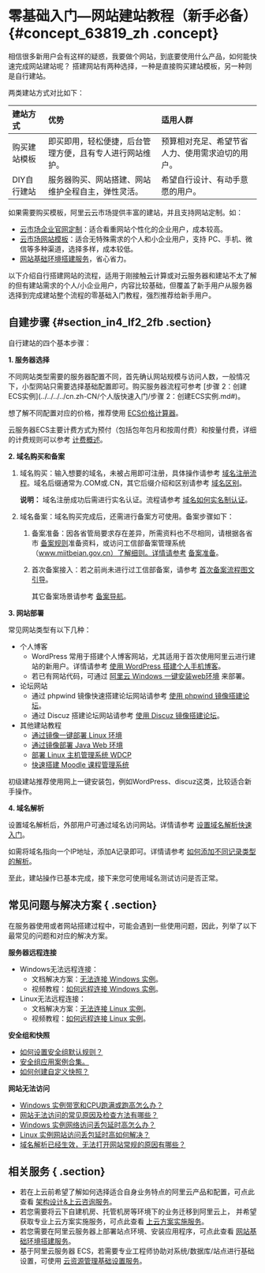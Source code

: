 # 零基础入门—网站建站教程（新手必备） {#concept_63819_zh .concept}

相信很多新用户会有这样的疑惑，我要做个网站，到底要使用什么产品，如何能快速完成网站建站呢？ 搭建网站有两种选择，一种是直接购买建站模板，另一种则是自行建站。

两类建站方式对比如下：

|建站方式|优势|适用人群|
|:---|:-|:---|
|购买建站模板|即买即用，轻松便捷，后台管理方便，且有专人进行网站维护。|预算相对充足、希望节省人力、使用需求迫切的用户。|
|DIY自行建站|服务器购买、网站搭建、网站维护全程自主，弹性灵活。|希望自行设计、有动手意愿的用户。|

如果需要购买模板，阿里云云市场提供丰富的建站，并且支持网站定制。如：

-   [云市场企业官网定制](https://market.aliyun.com/jianzhan#guid-883652)：适合看重网站个性化的企业用户，成本较高。
-   [云市场网站模板](https://market.aliyun.com/templateList)：适合无特殊需求的个人和小企业用户，支持 PC、手机、微信等多种渠道，选择多样，成本较低。
-   [网站基础环境搭建服务](https://www.aliyun.com/support/quyu/huanjingdajian)，省心省力。

以下介绍自行搭建网站的流程，适用于刚接触云计算或对云服务器和建站不太了解的但有建站需求的个人/小企业用户，内容比较基础，但覆盖了新手用户从服务器选择到完成建站整个流程的零基础入门教程，强烈推荐给新手用户。

## 自建步骤 {#section_in4_lf2_2fb .section}

自行建站的四个基本步骤：

**1. 服务器选择**

不同网站类型需要的服务器配置不同，首先确认网站规模与访问人数，一般情况下，小型网站只需要选择基础配置即可。购买服务器流程可参考 [步骤 2：创建ECS实例](../../../../cn.zh-CN/个人版快速入门/步骤 2：创建ECS实例.md#)。

想了解不同配置对应的价格，推荐使用 [ECS价格计算器](https://www.aliyun.com/price/product#/ecs/detail)。

云服务器ECS主要计费方式为预付（包括包年包月和按周付费）和按量付费，详细的计费规则可以参考 [计费概述](../../../../cn.zh-CN/产品定价/计费概述.md#)。

**2. 域名购买和备案**

1.  域名购买：输入想要的域名，未被占用即可注册，具体操作请参考 [域名注册流程](http://help.aliyun.com/document_detail/54068.html)。域名后缀通常为.COM或.CN，其它后缀介绍和区别请参考 [域名区别](http://help.aliyun.com/document_detail/58103.html)。

    **说明：** 域名注册成功后需进行实名认证。流程请参考 [域名如何实名制认证](http://help.aliyun.com/document_detail/35881.html)。

2.  域名备案：域名购买完成后，还需进行备案方可使用。备案步骤如下：
    1.  备案准备：因各省管局要求存在差异，所需资料也不尽相同，请根据各省市 [备案规则](http://help.aliyun.com/document_detail/50270.html)准备资料，或访问工信部备案管理系统（www.miitbeian.gov.cn）了解细则。详情请参考 [备案准备](http://help.aliyun.com/document_detail/36890.html)。
    2.  首次备案接入：若之前尚未进行过工信部备案，请参考 [首次备案流程图文引导](http://help.aliyun.com/document_detail/36922.html)。

        其它备案场景请参考 [备案导航](http://help.aliyun.com/document_detail/61819.html)。


**3. 网站部署**

常见网站类型有以下几种：

-   个人博客
    -   WordPress 常用于搭建个人博客网站，尤其适用于首次使用阿里云进行建站的新用户。详情请参考 [使用 WordPress 搭建个人手机博客](http://help.aliyun.com/document_detail/44543.html)。
    -   若已有网站代码，可通过 [阿里云 Windows 一键安装web环境](http://help.aliyun.com/document_detail/43245.html) 来部署。
-   论坛网站
    -   通过 phpwind 镜像快速搭建论坛网站请参考 [使用 phpwind 镜像搭建论坛](http://help.aliyun.com/document_detail/53855.html)。
    -   通过 Discuz 搭建论坛网站请参考 [使用 Discuz 镜像搭建论坛](http://help.aliyun.com/document_detail/53099.html)。
-   其他建站教程
    -   [通过镜像一键部署 Linux 环境](http://help.aliyun.com/document_detail/25427.html)
    -   [通过镜像部署 Java Web 环境](http://help.aliyun.com/document_detail/52806.html)
    -   [部署 Linux 主机管理系统 WDCP](http://help.aliyun.com/document_detail/52826.html)
    -   [快速搭建 Moodle 课程管理系统](http://help.aliyun.com/document_detail/54569.html)

初级建站推荐使用网上一键安装包，例如WordPress、discuz这类，比较适合新手操作。

**4. 域名解析**

设置域名解析后，外部用户可通过域名访问网站。详情请参考 [设置域名解析快速入门](http://help.aliyun.com/document_detail/29716.html)。

如需将域名指向一个IP地址，添加A记录即可。详情请参考 [如何添加不同记录类型的解析](http://help.aliyun.com/document_detail/29725.html)。

至此，建站操作已基本完成，接下来您可使用域名测试访问是否正常。

## 常见问题与解决方案 { .section}

在服务器使用或者网站搭建过程中，可能会遇到一些使用问题，因此，列举了以下最常见的问题和对应的解决方案。

**服务器远程连接**

-   Windows无法远程连接：
    -   文档解决方案：[无法连接 Windows 实例](http://help.aliyun.com/document_detail/50982.html)。
    -   视频教程：[如何远程连接 Windows 实例](http://help.aliyun.com/document_detail/62303.html)。
-   Linux无法远程连接：
    -   文档解决方案：[无法连接 Linux 实例](http://help.aliyun.com/document_detail/34403.html)。
    -   视频教程：[如何远程连接 Linux 实例](http://help.aliyun.com/document_detail/62304.html)。

**安全组和快照**

-   [如何设置安全组默认规则？](http://help.aliyun.com/document_detail/31707.html)
-   [安全组应用案例合集。](http://help.aliyun.com/document_detail/25475.html)
-   [如何创建自定义快照？](http://help.aliyun.com/document_detail/25456.html)

**网站无法访问**

-   [Windows 实例带宽和CPU跑满或跑高怎么办？](http://help.aliyun.com/document_detail/52366.html)
-   [网站无法访问的常见原因及检查方法有哪些？](http://help.aliyun.com/document_detail/31710.html)
-   [Windows 实例网络访问丢包延时高怎么办？](http://help.aliyun.com/document_detail/52866.html)
-   [Linux 实例网站访问丢包延时高如何解决？](http://help.aliyun.com/document_detail/52997.html)
-   [域名解析已经生效，无法打开网站常规的原因有哪些？](http://help.aliyun.com/document_detail/39835.html)

## 相关服务 { .section}

-   若在上云前希望了解如何选择适合自身业务特点的阿里云产品和配置，可点此查看 [架构设计&上云咨询服务](https://www.aliyun.com/support/quyu/zixun)。
-   若您需要将云下自建机房、托管机房等环境下的业务迁移到阿里云上， 并希望获取专业上云方案实施服务，可点此查看 [上云方案实施服务](https://www.aliyun.com/support/quyu/qianyi)。
-   若您需要在阿里云服务器上部署站点环境、安装应用程序，可点此查看 [网站基础环境搭建服务](https://www.aliyun.com/support/quyu/huanjingdajian)。
-   基于阿里云服务器 ECS，若需要专业工程师协助对系统/数据库/站点进行基础设置，可使用 [云资源管理基础设置服务](https://www.aliyun.com/support/quyu/jichushezhi)。

